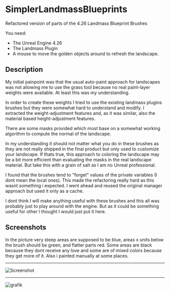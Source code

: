 # SimplerLandmassBlueprints
Refactored version of parts of the 4.26 Landmass Blueprint Brushes

You need:
- The Unreal Engine 4.26
- The Landmass Plugin
- A mouse to move the golden objects around to refresh the landscape.

## Description
My initial painpoint was that the usual auto-paint approach for
landscapes was not allowing me to use the grass tool because no
real paint-layer weights were available. At least this
was my understanding.

In order to create these weights I tried to use the existing landmass
plugins brushes but they were somewhat hard to understand and modify.
I extracted the weight-adjustment features and, as it was similar, also
the material based height-adjustment features.

There are some masks provided which most base on a somewhat working
algorithm to compute the normal of the landscape.

In my understanding it should not matter what you do in these
brushes as they are not really shipped in the final product but
only used to customize your landscape. If thats true, this approach
to coloring the landscape may be a bit more efficient than
evaluating the masks in the real landscape material. But take this
with a grain of salt as I am no Unreal professional.

I found that the brushes tend to "forget" values of the private
variables (I dont mean the local ones). This made the refactoring
really hard as this wasnt something i expected. I went ahead and
reused the original manager approach but used it only as a cache.

I dont think I will make anything useful with these brushes and
this all was probably just to play around with the engine. But
as it could be something useful for other I thought I would just
put it here.

## Screenshots
In the picture very steep areas are supposed to be blue, areas x units 
below the brush should be green, and flatter parts red. Some areas are 
black because they dont receive any love and some are of mixed colors 
because they get more of it. Also i painted manually at some places.
___
![Screenshot](https://user-images.githubusercontent.com/4525893/119810964-da59b600-bee6-11eb-9c85-f81c104c7149.jpg)
___
![grafik](https://user-images.githubusercontent.com/4525893/119811330-450af180-bee7-11eb-8c93-86ba86919974.png)
